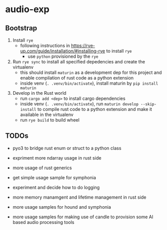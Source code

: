 # audio-exp

## Bootstrap

1. Install `rye`
    - following instructions in https://rye-up.com/guide/installation/#installing-rye to install `rye`
      - use `python` provisioned by the `rye`
2. Run `rye sync` to install all specified depedencies and create the virtualenv
    - this should install `maturin` as a development dep for this project and enable compilation of rust code as a python extension
    - inside venv (`. .venv/bin/activate`), install maturin by `pip install maturin` 
3. Develop in the Rust world
    - run `cargo add <dep>` to install cargo dependencies
    - inside venv (`. .venv/bin/activate`), run `maturin develop --skip-install` to compile rust code to a python extension and make it available in the virtualenv
    - run `rye build` to build wheel

## TODOs

- pyo3 to bridge rust enum or struct to a python class
- expriment more ndarray usage in rust side
- more usage of rust generics

- get simple usage sample for symphonia

- experiment and decide how to do logging
- more memory manamgent and lifetime management in rust side

- more usage samples for hound and symphonia
- more usage samples for making use of candle to provision some AI based audio processing tools
